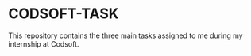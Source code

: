 # CODSOFT-TASK
This repository contains the three main tasks assigned to me during my internship at Codsoft. 
